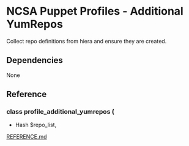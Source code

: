# NCSA Puppet Profiles - Additional YumRepos
 
Collect repo definitions from hiera and ensure they are created.
 
## Dependencies
None
 
## Reference
 
### class profile_additional_yumrepos (
-    Hash $repo_list,

[REFERENCE.md](REFERENCE.md)
